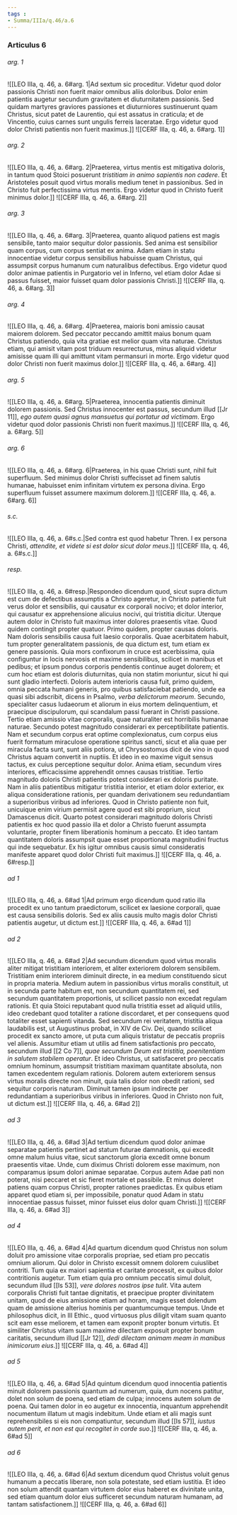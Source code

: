 ```yaml
---
tags : 
- Summa/IIIa/q.46/a.6
---
```


### Articulus 6

###### arg. 1
![[LEO IIIa, q. 46, a. 6#arg. 1|Ad sextum sic proceditur. Videtur quod dolor passionis Christi non fuerit maior omnibus aliis doloribus. Dolor enim patientis augetur secundum gravitatem et diuturnitatem passionis. Sed quidam martyres graviores passiones et diuturniores sustinuerunt quam Christus, sicut patet de Laurentio, qui est assatus in craticula; et de Vincentio, cuius carnes sunt ungulis ferreis laceratae. Ergo videtur quod dolor Christi patientis non fuerit maximus.]]
![[CERF IIIa, q. 46, a. 6#arg. 1]]

###### arg. 2
![[LEO IIIa, q. 46, a. 6#arg. 2|Praeterea, virtus mentis est mitigativa doloris, in tantum quod Stoici posuerunt *tristitiam in animo sapientis non cadere*. Et Aristoteles posuit quod virtus moralis medium tenet in passionibus. Sed in Christo fuit perfectissima virtus mentis. Ergo videtur quod in Christo fuerit minimus dolor.]]
![[CERF IIIa, q. 46, a. 6#arg. 2]]

###### arg. 3
![[LEO IIIa, q. 46, a. 6#arg. 3|Praeterea, quanto aliquod patiens est magis sensibile, tanto maior sequitur dolor passionis. Sed anima est sensibilior quam corpus, cum corpus sentiat ex anima. Adam etiam in statu innocentiae videtur corpus sensibilius habuisse quam Christus, qui assumpsit corpus humanum cum naturalibus defectibus. Ergo videtur quod dolor animae patientis in Purgatorio vel in Inferno, vel etiam dolor Adae si passus fuisset, maior fuisset quam dolor passionis Christi.]]
![[CERF IIIa, q. 46, a. 6#arg. 3]]

###### arg. 4
![[LEO IIIa, q. 46, a. 6#arg. 4|Praeterea, maioris boni amissio causat maiorem dolorem. Sed peccator peccando amittit maius bonum quam Christus patiendo, quia vita gratiae est melior quam vita naturae. Christus etiam, qui amisit vitam post triduum resurrecturus, minus aliquid videtur amisisse quam illi qui amittunt vitam permansuri in morte. Ergo videtur quod dolor Christi non fuerit maximus dolor.]]
![[CERF IIIa, q. 46, a. 6#arg. 4]]

###### arg. 5
![[LEO IIIa, q. 46, a. 6#arg. 5|Praeterea, innocentia patientis diminuit dolorem passionis. Sed Christus innocenter est passus, secundum illud [[Jr 11]], *ego autem quasi agnus mansuetus qui portatur ad victimam*. Ergo videtur quod dolor passionis Christi non fuerit maximus.]]
![[CERF IIIa, q. 46, a. 6#arg. 5]]

###### arg. 6
![[LEO IIIa, q. 46, a. 6#arg. 6|Praeterea, in his quae Christi sunt, nihil fuit superfluum. Sed minimus dolor Christi suffecisset ad finem salutis humanae, habuisset enim infinitam virtutem ex persona divina. Ergo superfluum fuisset assumere maximum dolorem.]]
![[CERF IIIa, q. 46, a. 6#arg. 6]]

###### s.c.
![[LEO IIIa, q. 46, a. 6#s.c.|Sed contra est quod habetur Thren. I ex persona Christi, *attendite, et videte si est dolor sicut dolor meus*.]]
![[CERF IIIa, q. 46, a. 6#s.c.]]

###### resp.
![[LEO IIIa, q. 46, a. 6#resp.|Respondeo dicendum quod, sicut supra dictum est cum de defectibus assumptis a Christo ageretur, in Christo patiente fuit verus dolor et sensibilis, qui causatur ex corporali nocivo; et dolor interior, qui causatur ex apprehensione alicuius nocivi, qui tristitia dicitur. Uterque autem dolor in Christo fuit maximus inter dolores praesentis vitae. Quod quidem contingit propter quatuor. Primo quidem, propter causas doloris. Nam doloris sensibilis causa fuit laesio corporalis. Quae acerbitatem habuit, tum propter generalitatem passionis, de qua dictum est, tum etiam ex genere passionis. Quia mors confixorum in cruce est acerbissima, quia configuntur in locis nervosis et maxime sensibilibus, scilicet in manibus et pedibus; et ipsum pondus corporis pendentis continue auget dolorem; et cum hoc etiam est doloris diuturnitas, quia non statim moriuntur, sicut hi qui sunt gladio interfecti. Doloris autem interioris causa fuit, primo quidem, omnia peccata humani generis, pro quibus satisfaciebat patiendo, unde ea quasi sibi adscribit, dicens in Psalmo, *verba delictorum meorum*. Secundo, specialiter casus Iudaeorum et aliorum in eius mortem delinquentium, et praecipue discipulorum, qui scandalum passi fuerant in Christi passione. Tertio etiam amissio vitae corporalis, quae naturaliter est horribilis humanae naturae. Secundo potest magnitudo considerari ex perceptibilitate patientis. Nam et secundum corpus erat optime complexionatus, cum corpus eius fuerit formatum miraculose operatione spiritus sancti, sicut et alia quae per miracula facta sunt, sunt aliis potiora, ut Chrysostomus dicit de vino in quod Christus aquam convertit in nuptiis. Et ideo in eo maxime viguit sensus tactus, ex cuius perceptione sequitur dolor. Anima etiam, secundum vires interiores, efficacissime apprehendit omnes causas tristitiae. Tertio magnitudo doloris Christi patientis potest considerari ex doloris puritate. Nam in aliis patientibus mitigatur tristitia interior, et etiam dolor exterior, ex aliqua consideratione rationis, per quandam derivationem seu redundantiam a superioribus viribus ad inferiores. Quod in Christo patiente non fuit, unicuique enim virium permisit agere quod est sibi proprium, sicut Damascenus dicit. Quarto potest considerari magnitudo doloris Christi patientis ex hoc quod passio illa et dolor a Christo fuerunt assumpta voluntarie, propter finem liberationis hominum a peccato. Et ideo tantam quantitatem doloris assumpsit quae esset proportionata magnitudini fructus qui inde sequebatur. Ex his igitur omnibus causis simul consideratis manifeste apparet quod dolor Christi fuit maximus.]]
![[CERF IIIa, q. 46, a. 6#resp.]]

###### ad 1
![[LEO IIIa, q. 46, a. 6#ad 1|Ad primum ergo dicendum quod ratio illa procedit ex uno tantum praedictorum, scilicet ex laesione corporali, quae est causa sensibilis doloris. Sed ex aliis causis multo magis dolor Christi patientis augetur, ut dictum est.]]
![[CERF IIIa, q. 46, a. 6#ad 1]]

###### ad 2
![[LEO IIIa, q. 46, a. 6#ad 2|Ad secundum dicendum quod virtus moralis aliter mitigat tristitiam interiorem, et aliter exteriorem dolorem sensibilem. Tristitiam enim interiorem diminuit directe, in ea medium constituendo sicut in propria materia. Medium autem in passionibus virtus moralis constituit, ut in secunda parte habitum est, non secundum quantitatem rei, sed secundum quantitatem proportionis, ut scilicet passio non excedat regulam rationis. Et quia Stoici reputabant quod nulla tristitia esset ad aliquid utilis, ideo credebant quod totaliter a ratione discordaret, et per consequens quod totaliter esset sapienti vitanda. Sed secundum rei veritatem, tristitia aliqua laudabilis est, ut Augustinus probat, in XIV de Civ. Dei, quando scilicet procedit ex sancto amore, ut puta cum aliquis tristatur de peccatis propriis vel alienis. Assumitur etiam ut utilis ad finem satisfactionis pro peccato, secundum illud [[2 Co 7]], *quae secundum Deum est tristitia, poenitentiam in salutem stabilem operatur*. Et ideo Christus, ut satisfaceret pro peccatis omnium hominum, assumpsit tristitiam maximam quantitate absoluta, non tamen excedentem regulam rationis. Dolorem autem exteriorem sensus virtus moralis directe non minuit, quia talis dolor non obedit rationi, sed sequitur corporis naturam. Diminuit tamen ipsum indirecte per redundantiam a superioribus viribus in inferiores. Quod in Christo non fuit, ut dictum est.]]
![[CERF IIIa, q. 46, a. 6#ad 2]]

###### ad 3
![[LEO IIIa, q. 46, a. 6#ad 3|Ad tertium dicendum quod dolor animae separatae patientis pertinet ad statum futurae damnationis, qui excedit omne malum huius vitae, sicut sanctorum gloria excedit omne bonum praesentis vitae. Unde, cum diximus Christi dolorem esse maximum, non comparamus ipsum dolori animae separatae. Corpus autem Adae pati non poterat, nisi peccaret et sic fieret mortale et passibile. Et minus doleret patiens quam corpus Christi, propter rationes praedictas. Ex quibus etiam apparet quod etiam si, per impossibile, ponatur quod Adam in statu innocentiae passus fuisset, minor fuisset eius dolor quam Christi.]]
![[CERF IIIa, q. 46, a. 6#ad 3]]

###### ad 4
![[LEO IIIa, q. 46, a. 6#ad 4|Ad quartum dicendum quod Christus non solum doluit pro amissione vitae corporalis propriae, sed etiam pro peccatis omnium aliorum. Qui dolor in Christo excessit omnem dolorem cuiuslibet contriti. Tum quia ex maiori sapientia et caritate processit, ex quibus dolor contritionis augetur. Tum etiam quia pro omnium peccatis simul doluit, secundum illud [[Is 53]], *vere dolores nostros ipse tulit*. Vita autem corporalis Christi fuit tantae dignitatis, et praecipue propter divinitatem unitam, quod de eius amissione etiam ad horam, magis esset dolendum quam de amissione alterius hominis per quantumcumque tempus. Unde et philosophus dicit, in III Ethic., quod virtuosus plus diligit vitam suam quanto scit eam esse meliorem, et tamen eam exponit propter bonum virtutis. Et similiter Christus vitam suam maxime dilectam exposuit propter bonum caritatis, secundum illud [[Jr 12]], *dedi dilectam animam meam in manibus inimicorum eius*.]]
![[CERF IIIa, q. 46, a. 6#ad 4]]

###### ad 5
![[LEO IIIa, q. 46, a. 6#ad 5|Ad quintum dicendum quod innocentia patientis minuit dolorem passionis quantum ad numerum, quia, dum nocens patitur, dolet non solum de poena, sed etiam de culpa; innocens autem solum de poena. Qui tamen dolor in eo augetur ex innocentia, inquantum apprehendit nocumentum illatum ut magis indebitum. Unde etiam et alii magis sunt reprehensibiles si eis non compatiuntur, secundum illud [[Is 57]], *iustus autem perit, et non est qui recogitet in corde suo*.]]
![[CERF IIIa, q. 46, a. 6#ad 5]]

###### ad 6
![[LEO IIIa, q. 46, a. 6#ad 6|Ad sextum dicendum quod Christus voluit genus humanum a peccatis liberare, non sola potestate, sed etiam iustitia. Et ideo non solum attendit quantam virtutem dolor eius haberet ex divinitate unita, sed etiam quantum dolor eius sufficeret secundum naturam humanam, ad tantam satisfactionem.]]
![[CERF IIIa, q. 46, a. 6#ad 6]]

